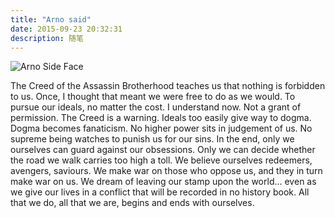 ```yaml
---
title: "Arno said"
date: 2015-09-23 20:32:31
description: 随笔
---
```


![Arno Side Face](http://7xmr35.com1.z0.glb.clouddn.com/imagearno%20side%20.jpg)

The Creed of the Assassin Brotherhood teaches us that nothing is forbidden to us. Once, I thought that meant we were free to do as we would. To pursue our ideals, no matter the cost. I understand now. Not a grant of permission. The Creed is a warning. Ideals too easily give way to dogma. Dogma becomes fanaticism. No higher power sits in judgement of us. No supreme being watches to punish us for our sins. In the end, only we ourselves can guard against our obsessions. Only we can decide whether the road we walk carries too high a toll. We believe ourselves redeemers, avengers, saviours. We make war on those who oppose us, and they in turn make war on us. We dream of leaving our stamp upon the world... even as we give our lives in a conflict that will be recorded in no history book. All that we do, all that we are, begins and ends with ourselves.
